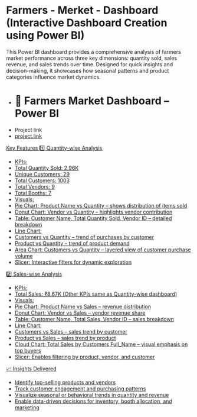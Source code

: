 # Farmers - Merket - Dashboard (Interactive Dashboard Creation using Power BI)
This Power BI dashboard provides a comprehensive analysis of farmers market performance across three key dimensions: quantity sold, sales revenue, and sales trends over time. Designed for quick insights and decision-making, it showcases how seasonal patterns and product categories influence market dynamics.


  - # 🧺 Farmers Market Dashboard – Power BI  
  - Project link
  - <a href =  "https://github.com/Sujal-code996/Farmers---Merket---Dashboard-/blob/main/Farmers%20market%20dashboard.pbix" > project.link


Key Features
1️⃣ Quantity-wise Analysis
- KPIs:
- Total Quantity Sold: 2.96K
- Unique Customers: 29
- Total Customers: 1003
- Total Vendors: 9
- Total Booths: 7
- Visuals:
- Pie Chart: Product Name vs Quantity – shows distribution of items sold
- Donut Chart: Vendor vs Quantity – highlights vendor contribution
- Table: Customer Name, Total Quantity Sold, Vendor ID – detailed breakdown
- Line Chart:
- Customers vs Quantity – trend of purchases by customer
- Product vs Quantity – trend of product demand
- Area Chart: Customers vs Quantity – layered view of customer purchase volume
- Slicer: Interactive filters for dynamic exploration

2️⃣ Sales-wise Analysis
- KPIs:
- Total Sales: ₹8.67K
(Other KPIs same as Quantity-wise dashboard)
- Visuals:
- Pie Chart: Product Name vs Sales – revenue distribution
- Donut Chart: Vendor vs Sales – vendor revenue share
- Table: Customer Name, Total Sales, Vendor ID – sales breakdown
- Line Chart:
- Customers vs Sales – sales trend by customer
- Product vs Sales – sales trend by product
- Cloud Chart: Total Sales by Customers Full_Name – visual emphasis on top buyers
- Slicer: Enables filtering by product, vendor, and customer

📈 Insights Delivered
- Identify top-selling products and vendors
- Track customer engagement and purchasing patterns
- Visualize seasonal or behavioral trends in quantity and revenue
- Enable data-driven decisions for inventory, booth allocation, and marketing


